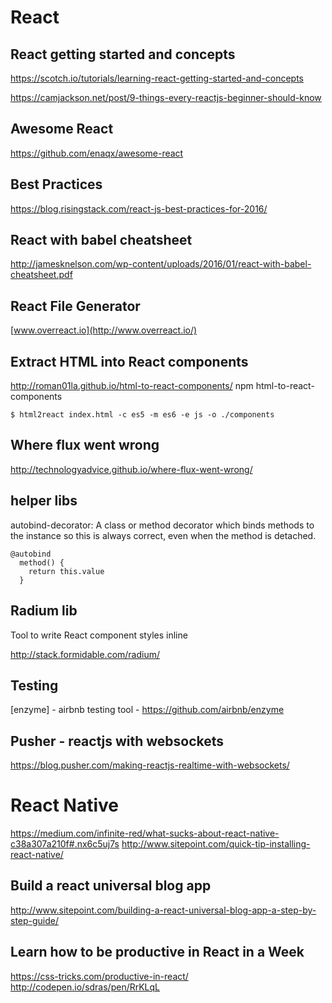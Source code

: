 # React

## React getting started and concepts
https://scotch.io/tutorials/learning-react-getting-started-and-concepts

https://camjackson.net/post/9-things-every-reactjs-beginner-should-know

## Awesome React
https://github.com/enaqx/awesome-react

## Best Practices
https://blog.risingstack.com/react-js-best-practices-for-2016/

## React with babel cheatsheet
http://jamesknelson.com/wp-content/uploads/2016/01/react-with-babel-cheatsheet.pdf

## React File Generator
[www.overreact.io](http://www.overreact.io/)

## Extract HTML into React components
http://roman01la.github.io/html-to-react-components/
npm html-to-react-components

```
$ html2react index.html -c es5 -m es6 -e js -o ./components
```

## Where flux went wrong
http://technologyadvice.github.io/where-flux-went-wrong/

## helper libs
autobind-decorator: A class or method decorator which binds methods to the instance so this is always correct,
 even when the method is detached.
 
 ```
 @autobind
   method() {
     return this.value
   }
 ```
 
## Radium lib
Tool to write React component styles inline

http://stack.formidable.com/radium/

## Testing
[enzyme] - airbnb testing tool - https://github.com/airbnb/enzyme

## Pusher - reactjs with websockets
https://blog.pusher.com/making-reactjs-realtime-with-websockets/

# React Native
https://medium.com/infinite-red/what-sucks-about-react-native-c38a307a210f#.nx6c5uj7s
http://www.sitepoint.com/quick-tip-installing-react-native/

## Build a react universal blog app
http://www.sitepoint.com/building-a-react-universal-blog-app-a-step-by-step-guide/

## Learn how to be productive in React in a Week
https://css-tricks.com/productive-in-react/
http://codepen.io/sdras/pen/RrKLqL
